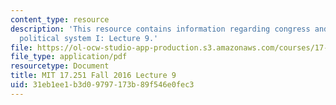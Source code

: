 ```yaml
---
content_type: resource
description: 'This resource contains information regarding congress and the american
  political system I: Lecture 9.'
file: https://ol-ocw-studio-app-production.s3.amazonaws.com/courses/17-251-congress-and-the-american-political-system-i-fall-2016/31eb1ee1b3d09797173b89f546e0fec3_MIT17_251F16_Lec9.pdf
file_type: application/pdf
resourcetype: Document
title: MIT 17.251 Fall 2016 Lecture 9
uid: 31eb1ee1-b3d0-9797-173b-89f546e0fec3
---
```

